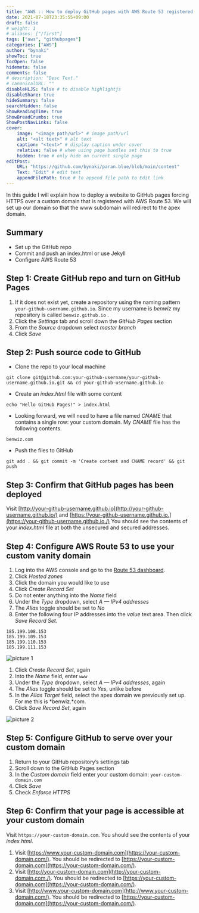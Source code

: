 ```yaml
---
title: "AWS :: How to deploy GitHub pages with AWS Route 53 registered custom domain and force HTTPS"
date: 2021-07-18T23:35:55+09:00
draft: false
# weight: 1
# aliases: ["/first"]
tags: ["aws", "githubpages"]
categories: ["AWS"]
author: "bynaki"
showToc: true
TocOpen: false
hidemeta: false
comments: false
# description: "Desc Text."
# canonicalURL: ""
disableHLJS: false # to disable highlightjs
disableShare: true
hideSummary: false
searchHidden: false
ShowReadingTime: true
ShowBreadCrumbs: true
ShowPostNavLinks: false
cover:
    image: "<image path/url>" # image path/url
    alt: "<alt text>" # alt text
    caption: "<text>" # display caption under cover
    relative: false # when using page bundles set this to true
    hidden: true # only hide on current single page
editPost:
    URL: "https://github.com/bynaki/paran.blue/blob/main/content"
    Text: "Edit" # edit text
    appendFilePath: true # to append file path to Edit link
---
```



In this guide I will explain how to deploy a website to GitHub pages forcing HTTPS over a custom domain that is registered with AWS Route 53. We will set up our domain so that the www subdomain will redirect to the apex domain.

## Summary

- Set up the GitHub repo
- Commit and push an index.html or use Jekyll
- Configure AWS Route 53

## Step 1: Create GitHub repo and turn on GitHub Pages

1. If it does not exist yet, create a repository using the naming pattern `your-github-username.github.io`. Since my username is *benwiz* my repository is called `benwiz.github.io` .
2. Click the *Settings* tab and scroll down the *GitHub Pages* section
3. From the *Source* dropdown select *master branch*
4. Click *Save*

## Step 2: Push source code to GitHub

- Clone the repo to your local machine

```
git clone git@github.com:your-github-username/your-github-username.github.io.git && cd your-github-username.github.io 
```

- Create an *index.html* file with some content

```
echo "Hello GitHub Pages!" > index.html
```

- Looking forward, we will need to have a file named *CNAME* that contains a single row: your custom domain. My *CNAME* file has the following contents.

```
benwiz.com
```

- Push the files to GitHub

```
git add . && git commit -m 'Create content and CNAME record' && git push
```

## Step 3: Confirm that GitHub pages has been deployed

Visit [http://your-github-username.github.io](http://your-github-username.github.io/) and [https://your-github-username.github.io.](https://your-github-username.github.io./) You should see the contents of your *index.html* file at both the unsecured and secured addresses.

## Step 4: Configure AWS Route 53 to use your custom vanity domain

1. Log into the AWS console and go to the [Route 53 dashboard](https://console.aws.amazon.com/route53/home).
2. Click *Hosted zones*
3. Click the domain you would like to use
4. Click *Create Record Set*
5. Do not enter anything into the *Name* field
6. Under the *Type* dropdown, select *A — IPv4 addresses*
7. The *Alias* toggle should be set to *No*
8. Enter the following four IP addresses into the *value* text area. Then click *Save Record Set*.

```
185.199.108.153
185.199.109.153
185.199.110.153
185.199.111.153
```

![picture 1](/images/cad09110d2784bd05bacb8cb5aef5c86aa9770987c6f70434c6b8bb6c6358aee.png)  

1. Click *Create Record Set*, again
2. Into the *Name* field, enter `www`
3. Under the *Type* dropdown, select *A — IPv4 addresses*, again
4. The *Alias* toggle should be set to *Yes*, unlike before
5. In the *Alias Target* field, select the apex domain we previously set up. For me this is *benwiz.*com.
6. Click *Save Record Set*, again

![picture 2](/images/bdac45dc1525ab97b85c57a414646a0f163ef76694f04662c17c5ed2dd24d620.png)  

## Step 5: Configure GitHub to serve over your custom domain

1. Return to your GitHub repository’s settings tab
2. Scroll down to the GitHub Pages section
3. In the *Custom domain* field enter your custom domain: `your-custom-domain.com`
4. Click *Save*
5. Check *Enforce HTTPS*

## Step 6: Confirm that your page is accessible at your custom domain

Visit `https://your-custom-domain.com`. You should see the contents of your *index.html*.

1. Visit [https://www.your-custom-domain.com](https://your-custom-domain.com/). You should be redirected to [https://your-custom-domain.com](https://your-custom-domain.com/).
2. Visit [http://your-custom-domain.com](http://your-custom-domain.com./). You should be redirected to [https://your-custom-domain.com](https://your-custom-domain.com/).
3. Visit [http://www.your-custom-domain.com](http://www.your-custom-domain.com/). You should be redirected to [https://your-custom-domain.com](https://your-custom-domain.com/).
